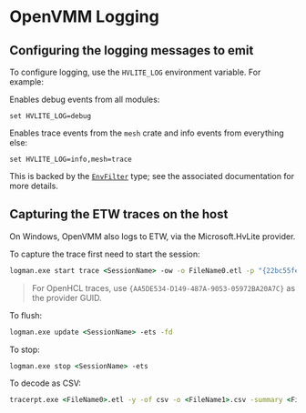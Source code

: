# OpenVMM Logging

## Configuring the logging messages to emit

To configure logging, use the `HVLITE_LOG` environment variable. For example:

Enables debug events from all modules:

```
set HVLITE_LOG=debug
```

Enables trace events from the `mesh` crate and info events from everything else:

```
set HVLITE_LOG=info,mesh=trace
```

This is backed by the
[`EnvFilter`](https://docs.rs/tracing-subscriber/0.2.17/tracing_subscriber/struct.EnvFilter.html)
type; see the associated documentation for more details.

## Capturing the ETW traces on the host

On Windows, OpenVMM also logs to ETW, via the Microsoft.HvLite provider.

To capture the trace first need to start the session:
```cmd
logman.exe start trace <SessionName> -ow -o FileName0.etl -p "{22bc55fe-2116-5adc-12fb-3fadfd7e360c}" 0xffffffffffffffff 0xff -nb 16 16 -bs 16 -mode 0x2 -ets
```
 > For OpenHCL traces, use `{AA5DE534-D149-487A-9053-05972BA20A7C}` as the provider GUID.

To flush:
```cmd
logman.exe update <SessionName> -ets -fd
```
To stop:
```cmd
logman.exe stop <SessionName> -ets
```
To decode as CSV:
```cmd
tracerpt.exe <FileName0>.etl -y -of csv -o <FileName1>.csv -summary <FileName2>.summary
```
